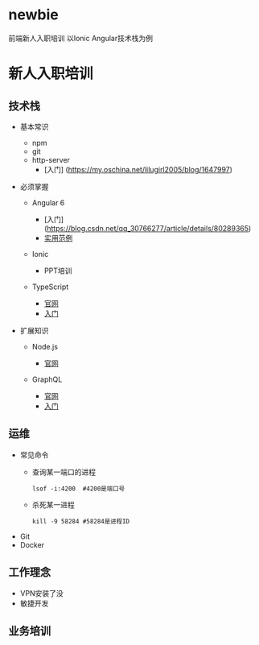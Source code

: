 # newbie
前端新人入职培训
以Ionic Angular技术栈为例

# 新人入职培训
## 技术栈
* 基本常识
    * npm
    * git
    * http-server
      * [入门] (https://my.oschina.net/lilugirl2005/blog/1647997)
* 必须掌握
    * Angular 6
      * [入门] (https://blog.csdn.net/qq_30766277/article/details/80289365)
      * [实用范例](https://angular.io/tutorial)

    * Ionic
      * PPT培训   

    * TypeScript
      * [官网](#)
      * [入门](https://my.oschina.net/lilugirl2005/blog/1823618)

* 扩展知识

    * Node.js
      * [官网](#)

    * GraphQL
      * [官网](#)
      * [入门](https://my.oschina.net/lilugirl2005/blog/1845114)


## 运维
* 常见命令
  * 查询某一端口的进程

     ```
     lsof -i:4200  #4200是端口号 
     ```

  * 杀死某一进程


     ```
     kill -9 58284 #58284是进程ID
     ```
* Git
* Docker


## 工作理念
* VPN安装了没
* 敏捷开发

## 业务培训
